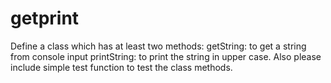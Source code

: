 # getprint
 Define a class which has at least two methods:
getString: to get a string from console input
printString: to print the string in upper case.
Also please include simple test function to test the class methods.
